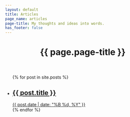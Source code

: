 ```yaml
---
layout: default
title: Articles
page_name: articles
page-title: My thoughts and ideas into words.
has_footer: false
---
```


<header class="header-page">
  <div class="container">
    <h1 class="title-2 page-title">{{ page.page-title }}</h1>
  </div>
</header>

<section class="page-content section-articles">
  <div class="container-narrow">
    <ul class="articles-list">
      {% for post in site.posts %}
        <li class="article-preview">
          <a href="{{post.url}}">
            <h2 class="article-title title-4">{{ post.title }}</h2>
            <time class="article-date">{{ post.date | date: "%B %d, %Y" }}</time>
          </a>
        </li>
      {% endfor %}
    </ul>
  </div>
</section>